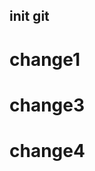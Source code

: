 <!--
 * @Date: 2022-05-21 17:15:24
 * @LastEditors: Cosima
 * @LastEditTime: 2022-05-21 18:59:58
 * @FilePath: /gitTest/reademe.md
-->
## init git
# change1
# change3
# change4
